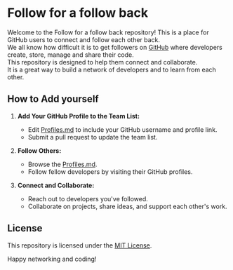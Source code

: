 # Follow for a follow back

Welcome to the Follow for a follow back repository! This is a place for GitHub users to connect and follow each other back.
\
We all know how difficult it is to get followers on [GitHub](https://github.com/) where developers create, store, manage and share their code.
\
This repository is designed to help them connect and collaborate.
\
It is a great way to build a network of developers and to learn from each other.

## How to Add yourself

1. **Add Your GitHub Profile to the Team List:**
   - Edit [Profiles.md](Profiles.md) to include your GitHub username and profile link.
   - Submit a pull request to update the team list.

2. **Follow Others:**
   - Browse the [Profiles.md](Profiles.md).
   - Follow fellow developers by visiting their GitHub profiles.

3. **Connect and Collaborate:**
   - Reach out to developers you've followed.
   - Collaborate on projects, share ideas, and support each other's work.

## License

This repository is licensed under the [MIT License](LICENSE).

Happy networking and coding!
